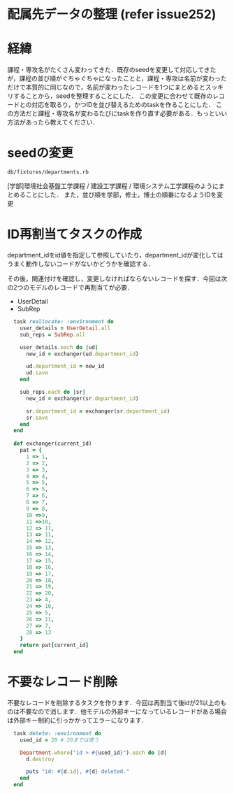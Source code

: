 # 配属先データの整理 (refer issue252)

# 経緯

課程・専攻名がたくさん変わってきた．既存のseedを変更して対応してきたが，課程の並び順がぐちゃぐちゃになったことと，課程・専攻は名前が変わっただけで本質的に同じなので，名前が変わったレコードを1つにまとめるとスッキリすることから，seedを整理することにした．
この変更に合わせて既存のレコードとの対応を取るり，かつIDを並び替えるためのtaskを作ることにした．
この方法だと課程・専攻名が変わるたびにtaskを作り直す必要がある．もっといい方法があったら教えてください．

# seedの変更

`db/fixtures/departments.rb`

[学部]環境社会基盤工学課程 / 建設工学課程 / 環境システム工学課程のようにまとめることにした．
また，並び順を学部，修士，博士の順番になるようIDを変更

# ID再割当てタスクの作成

department_idをid値を指定して参照していたり，department_idが変化してはうまく動作しないコードがないかどうかを確認する．

その後，関連付けを確認し，変更しなければならないレコードを探す．今回は次の2つのモデルのレコードで再割当てが必要．

- UserDetail
- SubRep

```ruby
  task reallocate: :environment do
    user_details = UserDetail.all
    sub_reps = SubRep.all

    user_details.each do |ud|
      new_id = exchanger(ud.department_id)

      ud.department_id = new_id
      ud.save
    end

    sub_reps.each do |sr|
      new_id = exchanger(sr.department_id)

      sr.department_id = exchanger(sr.department_id)
      sr.save
    end
  end
  
  def exchanger(current_id)
    pat = {
      1 => 1,
      2 => 2,
      3 => 3,
      4 => 4,
      5 => 5,
      6 => 5,
      7 => 6,
      8 => 7,
      9 => 8,
      10 =>9,
      11 =>10,
      12 => 11,
      13 => 11,
      14 => 12,
      15 => 13,
      16 => 14,
      17 => 15,
      18 => 16,
      19 => 17,
      20 => 18,
      21 => 19,
      22 => 20,
      23 => 4,
      24 => 10,
      25 => 5,
      26 => 11,
      27 => 7,
      28 => 13
    }
    return pat[current_id]
  end
```

# 不要なレコード削除

不要なレコードを削除するタスクを作ります．今回は再割当て後idが21以上のものは不要なので消します．他モデルの外部キーになっているレコードがある場合は外部キー制約に引っかかってエラーになります．


```ruby
  task delete: :environment do
    used_id = 20 # 20までは使う

    Department.where("id > #{used_id}").each do |d|
      d.destroy

      puts "id: #{d.id}, #{d} deleted."
    end
  end
```
